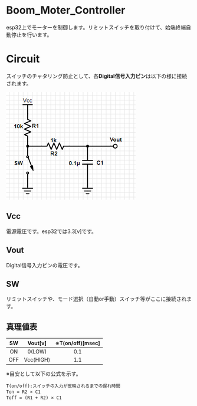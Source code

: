 # Boom_Moter_Controller
esp32上でモーターを制御します。リミットスイッチを取り付けて、始端終端自動停止を行います。
# Circuit
スイッチのチャタリング防止として、各**Digital信号入力ピン**は以下の様に接続されます。

![Chattering_prevention](https://github.com/YukitoGoto/Legmin_Firmware/blob/master/Boom_Motor_Controller/circuits/Chattering_prevention.png)

## Vcc
電源電圧です。esp32では3.3[v]です。
## Vout
Digital信号入力ピンの電圧です。
## SW
リミットスイッチや、モード選択（自動or手動）スイッチ等がここに接続されます。
## 真理値表
|SW|Vout[v]|※T(on/off)[msec]|
|:---:|:---:|:---:|
|ON|0(LOW)|0.1|
|OFF|Vcc(HIGH)|1.1|

※目安として以下の公式を示す。
```
T(on/off):スイッチの入力が反映されるまでの遅れ時間
Ton = R2 × C1
Toff = (R1 + R2) × C1
```